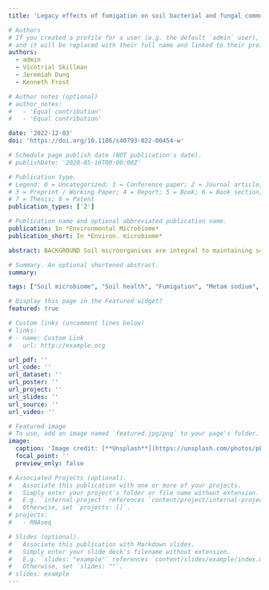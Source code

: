 ```yaml
---
title: 'Legacy effects of fumigation on soil bacterial and fungal communities and their response to metam sodium application'

# Authors
# If you created a profile for a user (e.g. the default `admin` user), write the username (folder name) here
# and it will be replaced with their full name and linked to their profile.
authors:
  - admin
  - Vicotrial Skillman
  - Jeremiah Dung
  - Kenneth Frost

# Author notes (optional)
# author_notes:
#   - 'Equal contribution'
#   - 'Equal contribution'

date: '2022-12-03'
doi: 'https://doi.org/10.1186/s40793-022-00454-w'

# Schedule page publish date (NOT publication's date).
# publishDate: '2020-05-16T00:00:00Z'

# Publication type.
# Legend: 0 = Uncategorized; 1 = Conference paper; 2 = Journal article;
# 3 = Preprint / Working Paper; 4 = Report; 5 = Book; 6 = Book section;
# 7 = Thesis; 8 = Patent
publication_types: ['2']

# Publication name and optional abbreviated publication name.
publication: In *Environmental Microbiome*
publication_short: In *Environ. microbiome*

abstract: BACKGROUND Soil microorganisms are integral to maintaining soil health and crop productivity, but fumigation used to suppress soilborne diseases may affect soil microbiota. Currently, little is known about the legacy effects of soil fumigation on soil microbial communities and their response to fumigation at the production scale. Here, 16S rRNA gene and internal transcribed spacer amplicon sequencing was used to characterize the bacterial and fungal communities in soils from intensively managed crop fields with and without previous exposure to metam sodium (MS) fumigation. The effect of fumigation history, soil series, and rotation crop diversity on microbial community variation was estimated and the response of the soil microbiome to MS application in an open microcosm system was documented. RESULTS We found that previous MS fumigation reduced soil bacterial diversity but did not affect microbial richness and fungal diversity. Fumigation history, soil series, and rotation crop diversity were the main contributors to the variation in microbial β-diversity. Between fumigated and non-fumigated soils, predominant bacterial and fungal taxa were similar; however, their relative abundance varied with fumigation history. In particular, the abundance of Basidiomycete yeasts was decreased in fumigated soils. MS fumigation also altered soil bacterial and fungal co-occurrence network structure and associations. In microcosms, application of MS reduced soil microbial richness and bacterial diversity. Soil microbial β-diversity was also affected but microbial communities of the microcosm soils were always similar to that of the field soils used to establish the microcosms. MS application also induced changes in relative abundance of several predominant bacterial and fungal genera based on a soil’s previous fumigation exposure. CONCLUSIONS The legacy effects of MS fumigation are more pronounced on soil bacterial diversity, β-diversity and networks. Repeated fumigant applications shift soil microbial compositions and may contribute to differential MS sensitivity among soil microorganisms. Following MS application, microbial richness and bacterial diversity decreases, but microbial β-diversity was similar to that of the field soils used to establish the microcosms in the short-term (< 6 weeks). The responses of soil microbiome to MS fumigation are context dependent and rely on abiotic, biotic, and agricultural management practices.

# Summary. An optional shortened abstract.
summary: 

tags: ["Soil microbiome", "Soil health", "Fumigation", "Metam sodium", "Disease management", "Sustainable agriculture", "DNA metabarcoding", "Illumina MiSeq"]

# Display this page in the Featured widget?
featured: true

# Custom links (uncomment lines below)
# links:
# - name: Custom Link
#   url: http://example.org

url_pdf: ''
url_code: ''
url_dataset: ''
url_poster: ''
url_project: ''
url_slides: ''
url_source: ''
url_video: ''

# Featured image
# To use, add an image named `featured.jpg/png` to your page's folder.
image:
  caption: 'Image credit: [**Unsplash**](https://unsplash.com/photos/pLCdAaMFLTE)'
  focal_point: ''
  preview_only: false

# Associated Projects (optional).
#   Associate this publication with one or more of your projects.
#   Simply enter your project's folder or file name without extension.
#   E.g. `internal-project` references `content/project/internal-project/index.md`.
#   Otherwise, set `projects: []`.
# projects:
#   - RNAseq

# Slides (optional).
#   Associate this publication with Markdown slides.
#   Simply enter your slide deck's filename without extension.
#   E.g. `slides: "example"` references `content/slides/example/index.md`.
#   Otherwise, set `slides: ""`.
# slides: example
---
```


<!-- {{% callout note %}}
Click the _Cite_ button above to demo the feature to enable visitors to import publication metadata into their reference management software.
{{% /callout %}}

{{% callout note %}}
Create your slides in Markdown - click the _Slides_ button to check out the example.
{{% /callout %}}

Supplementary notes can be added here, including [code, math, and images](https://wowchemy.com/docs/writing-markdown-latex/). -->

